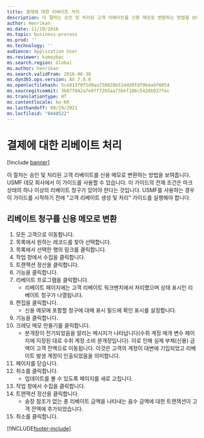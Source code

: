 ```yaml
---
title: 결제에 대한 리베이트 처리
description: 이 절차는 승인 및 처리된 고객 리베이트를 신용 메모로 변환하는 방법을 보여줍니다.
author: Henrikan
ms.date: 11/10/2016
ms.topic: business-process
ms.prod: ''
ms.technology: ''
audience: Application User
ms.reviewer: kamaybac
ms.search.region: Global
ms.author: henrikan
ms.search.validFrom: 2016-06-30
ms.dyn365.ops.version: AX 7.0.0
ms.openlocfilehash: 5ce813f0f5d9aa750828b524dd9fdf9b4a9f0854
ms.sourcegitcommit: 3b87f042a7e97f72b5aa73bef186c5426b937fec
ms.translationtype: HT
ms.contentlocale: ko-KR
ms.lasthandoff: 09/29/2021
ms.locfileid: "8448522"
---
```

# <a name="process-rebates-for-payment"></a>결제에 대한 리베이트 처리

[!include [banner](../../includes/banner.md)]

이 절차는 승인 및 처리된 고객 리베이트를 신용 메모로 변환하는 방법을 보여줍니다. USMF 데모 회사에서 이 가이드를 사용할 수 있습니다. 이 가이드의 전제 조건은 마크 상태의 하나 이상의 리베이트 청구가 있어야 한다는 것입니다. USMF를 사용하는 경우 이 가이드를 시작하기 전에 "고객 리베이트 생성 및 처리" 가이드를 실행해야 합니다.


## <a name="convert-rebate-claims-to-credit-note"></a>리베이트 청구를 신용 메모로 변환
1. 모든 고객으로 이동합니다.
2. 목록에서 원하는 레코드를 찾아 선택합니다.
3. 목록에서 선택한 행의 링크를 클릭합니다.
4. 작업 창에서 수집을 클릭합니다.
5. 트랜잭션 정산을 클릭합니다.
6. 기능을 클릭합니다.
7. 리베이트 프로그램을 클릭합니다.
    * 리베이트 페이지에는 고객 리베이트 워크벤치에서 처리했으며 상태 표시인 리베이트 청구가 나열됩니다.    
8. 편집을 클릭합니다.
    * 신용 메모에 포함할 청구에 대해 표시 필드에 확인 표시를 설정합니다.   
9. 기능을 클릭합니다.
10. 크레딧 메모 만들기를 클릭합니다.
    * 분개장이 전기되었음을 알리는 메시지가 나타납니다(수취 계정 매개 변수 페이지에 지정된 대로 수취 계정 소비 분개장입니다). 이로 인해 실제 부채(신용) 금액이 고객 잔액으로 이동됩니다. 이것은 고객의 계정이 대변에 기입되었고 리베이트 발생 계정이 인출되었음을 의미합니다.  
11. 페이지를 닫습니다.
12. 취소를 클릭합니다.
    * 업데이트를 볼 수 있도록 페이지를 새로 고칩니다.  
13. 작업 창에서 수집을 클릭합니다.
14. 트랜잭션 정산을 클릭합니다.
    * 송장 참조가 없는 총 리베이트 금액을 나타내는 음수 금액에 대한 트랜잭션이 고객 잔액에 추가되었습니다.   
15. 취소를 클릭합니다.



[!INCLUDE[footer-include](../../../includes/footer-banner.md)]